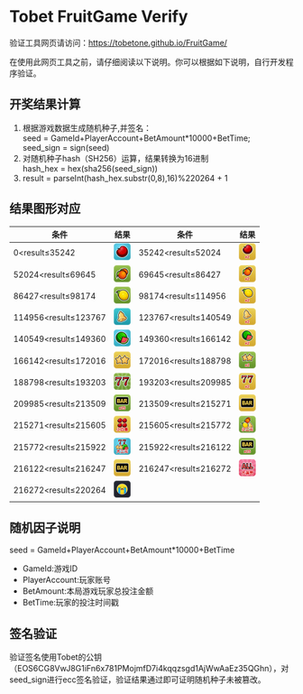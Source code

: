 # Tobet FruitGame Verify

验证工具网页请访问：https://tobetone.github.io/FruitGame/

在使用此网页工具之前，请仔细阅读以下说明。你可以根据如下说明，自行开发程序验证。
## 开奖结果计算
  1. 根据游戏数据生成随机种子,并签名：  
    seed = GameId+PlayerAccount+BetAmount*10000+BetTime;  
    seed_sign = sign(seed)  
  2. 对随机种子hash（SH256）运算，结果转换为16进制  
    hash_hex = hex(sha256(seed_sign))
  3. result = parseInt(hash_hex.substr(0,8),16)%220264 + 1
## 结果图形对应
   条件|结果|条件|结果
   -|-|-|-
  0<result≤35242|<img src="./image/apple.png" height="30px" width="30px"/>|35242<result≤52024|<img src="./image/apple_s.png" height="30px" width="30px"/>
  52024<result≤69645|<img src="./image/orange.png" height="30px" width="30px"/>|69645<result≤86427|<img src="./image/orange_s.png" height="30px" width="30px"/>
  86427<result≤98174|<img src="./image/pawpaw.png" height="30px" width="30px"/>|98174<result≤114956|<img src="./image/pawpaw_s.png" height="30px" width="30px"/>
  114956<result≤123767|<img src="./image/bell.png" height="30px" width="30px"/>|123767<result≤140549|<img src="./image/bell_s.png" height="30px" width="30px"/>
  140549<result≤149360|<img src="./image/watermelon.png" height="30px" width="30px"/>|149360<result≤166142|<img src="./image/watermelon_s.png" height="30px" width="30px"/>
  166142<result≤172016|<img src="./image/star.png" height="30px" width="30px"/>|172016<result≤188798|<img src="./image/star_s.png" height="30px" width="30px"/>
  188798<result≤193203|<img src="./image/77.png" height="30px" width="30px"/>|193203<result≤209985|<img src="./image/77_s.png" height="30px" width="30px"/>
  209985<result≤213509|<img src="./image/bar_s.png" height="30px" width="30px"/>|213509<result≤215271|<img src="./image/bar.png" height="30px" width="30px"/>
  215271<result≤215605|<img src="./image/sixi.png" height="30px" width="30px"/>|215605<result≤215772|<img src="./image/smallternary.png" height="30px" width="30px"/>
  215772<result≤215922|<img src="./image/largeternary.png" height="30px" width="30px"/>|215922<result≤216122|<img src="./image/bar_s.png" height="30px" width="30px"/>
  216122<result≤216247|<img src="./image/bar.png" height="30px" width="30px"/>|216247<result≤216272|<img src="./image/all.png" height="30px" width="30px"/>
  216272<result≤220264|<img src="./image/none.png" height="30px" width="30px"/>

## 随机因子说明
   seed = GameId+PlayerAccount+BetAmount*10000+BetTime
*  GameId:游戏ID
*  PlayerAccount:玩家账号
*  BetAmount:本局游戏玩家总投注金额
*  BetTime:玩家的投注时间戳
## 签名验证
   验证签名使用Tobet的公钥（EOS6CG8VwJ8G1iFn6x781PMojmfD7i4kqqzsgd1AjWwAaEz35QGhn），对seed_sign进行ecc签名验证，验证结果通过即可证明随机种子未被篡改。
